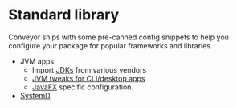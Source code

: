 # Standard library

Conveyor ships with some pre-canned config snippets to help you configure your package for popular frameworks and libraries. 

* JVM apps:
    * Import [JDKs](jdks.md) from various vendors
    * [JVM tweaks for CLI/desktop apps](java-clients.md)
    * [JavaFX](javafx.md) specific configuration.
* [SystemD](systemd.md)
